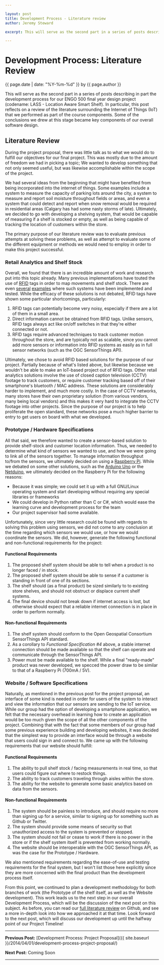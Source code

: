 ```yaml
---

layout: post
title: Development Process - Literature review
author: Jeremy Steward

excerpt: This will serve as the second part in a series of posts describing in part the development process for our ENGO 500 final year design project (codename LASS - Location Aware Smart Shelf). In particular, this post reflects on a review of the literature surrounding the Internet of Things (IoT) that we performed as part of the course components. Some of the conclusions we drew at this stage became key components of our overall software design. 

---
```

# Development Process: Literature Review
<p class='blog-post-meta'>{{ page.date | date: "%Y-%m-%d" }} by {{ page.author }}</p>

This will serve as the second part in a series of posts describing in part the development process for our ENGO 500 final year design project (codename: LASS - Location Aware Smart Shelf). In particular, this post reflects on a review of the literature surrounding the Internet of Things (IoT) that we performed as part of the course components. Some of the conclusions we drew at this stage became key components of our overall software design. 

## Literature Review

During the project proposal, there was little talk as to what we would do to fulfill our objectives for our final project. This was mostly due to the amount of freedom we had in picking a topic; We wanted to develop something that not only seemed useful, but was likewise accomplishable within the scope of the project. 

We had several ideas from the beginning that might have benefited from being incorporated into the internet of things. Some examples include a system to measure the capacity of parking lots around the city, a system to measure and report soil moisture throughout fields or areas, and even a system that could detect and report when snow removal would be required in residential areas (Calgary has had some nasty storms of late). Ultimately, we decided to go with developing a shelving system, that would be capable of measuring if a shelf is stocked or empty, as well as being capable of tracking the location of customers within the store. 

The primary purpose of our literature review was to evaluate previous attempts at solving these problems, as well as attempt to evaluate some of the different equipment or methods we would need to employ in order to make this project successful. 

### Retail Analytics and Shelf Stock

Overall, we found that there is an incredible amount of work and research put into this topic already. Many previous implementations have touted the use of [RFID](http://www.rfidjournal.com/articles/view?1339) tags in order to map movements and shelf stock. There are even [several](https://www.ncbi.nlm.nih.gov/pmc/articles/PMC3705755/) [examples](https://ieeexplore.ieee.org/xpl/articleDetails.jsp?arnumber=4663949) where such systems have been implemented and tested. While the efficacy of these solutions is not debated, RFID tags have shown some particular shortcomings, particularly: 

1. RFID tags can potentially become very noisy, especially if there are a lot of them in a small area. 
2. Direct information cannot be obtained from RFID tags. Unlike sensors, RFID tags always act like on/off switches in that they're either connected or not. 
3. RFID tags require advanced techniques to track customer motion throughout the store, and are typically not as scalable, since you cannot add more sensors or information into RFID systems as easily as in full sensor networks (such as the OGC SensorThings API). 

Ultimately, we chose to avoid RFID based solutions for the purpose of our project. Partially because of what's listed above, but likewise because we wouldn't be able to make an IoT-based project out of RFID tags. Other retail analytics solutions involve the use of closed caption television (CCTV) footage to track customers, or require customer tracking based off of their smartphone's bluetooth / MAC address. These solutions are considerably harder to implement, and much more costly. In the case of CCTV networks, many stores have their own proprietary solution (from various vendors, many being local vendors) and this makes it very hard to integrate the CCTV footage into other projects. Since the purpose of our project is to help proliferate the open standard, these networks pose a much higher barrier to entry to get users on board with what we developed. 

### Prototype / Hardware Specifications

All that said, we therefore wanted to create a sensor-based solution to provide shelf-stock and customer location information. Thus, we needed to determine what kind of sensors we wanted to use, and how we were going to link all of the sensors together. To manage information throughput to/from the sensors, we ultimately decided on using a [Raspberry Pi](http://www.raspberrypi.org/). While we debated on some other solutions, such as the [Arduino Uno](http://arduino.cc/en/Main/ArduinoBoardUno) or the [Netduino](http://www.netduino.com/), we ultimately decided on the Raspberry Pi for the following reasons:

* Because it was simple; we could set it up with a full GNU/Linux operating system and start developing without requiring any special libraries or frameworks
* We could develop in Python rather than C or C#, which would ease the learning curve and development process for the team
* Our project supervisor had some available. 

Unfortunately, since very little research could be found with regards to solving this problem using sensors, we did not come to any conclusion at the time regarding which sensors we would use, or how we would coordinate the sensors. We did, however, generate the following functional and non-functional requirements for the project: 

#### Functional Requirements 

1. The proposed shelf system should be able to tell when a product is no longer faced / in stock. 
2. The proposed shelf system should be able to sense if a customer is standing in front of one of its sections. 
3. The shelf should (as a final product) be sized similarly to to existing store shelves, and should not obstruct or displace current shelf systems. 
4. The final device should not break down if internet access is lost, but otherwise should expect that a reliable internet connection is in place in order to perform normally. 

#### Non-functional Requirements

1. The shelf system should conform to the Open Geospatial Consortium SensorThings API standard. 
2. As a corollary to *Functional Specification #4* above, a stable internet connection should be made available so that the shelf can operate and communicate through the SensorThings API. 
3. Power must be made available to the shelf. While a final "ready-made" product was never developed, we specced the power draw to be similar to that of a Raspberry Pi (700mA / 5V). 

### Website / Software Specifications 

Naturally, as mentioned in the previous post for the project proposal, an interface of some kind is needed in order for users of the system to interact and view the information that our sensors are sending to the IoT service. While our group had the option of developing a smartphone application, we felt that the necessary overhead in learning how to create an application would be too much given the scope of all the other components of the project. Combining that with the fact that some members of our group had some previous experience building and developing websites, it was decided that the simplest way to provide an interface would be through a website that users could sign in and connect to. We came up with the following requirements that our website should fulfill: 

#### Functional Requirements

1. The ability to pull shelf stock / facing measurements in real time, so that users could figure out where to restock things.
2. The ability to track customers traveling through aisles within the store. 
3. The ability for the website to generate some basic analytics based on data from the sensors. 

#### Non-functional Requirements

1. The system should be painless to introduce, and should require no more than signing up for a service, similar to signing up for something such as Github or Twitter.
2. The system should provide some means of security so that unauthorized access to the system is prevented or stopped.
3. The system should not fail or cease to work if there is no power in the store or if the shelf system itself is prevented from working normally. 
4. The website should be interoperable with the OGC SensorThings API, as was the case for the Prototype / Hardware. 

We also mentioned requirements regarding the ease-of-use and testing requirements for the final system, but I won't list those here explicitly since they are more concerned with the final product than the development process itself. 

From this point, we continued to plan a development methodology for both branches of work (the Prototype of the shelf itself, as well as the Website development). This work leads us to the next step in our overall Development Process, which will be the discussion of the next post on this subject. As before, you can read our [full literature review](https://github.com/ThatGeoGuy/ENGO500/raw/master/Reports/Lit_Review/ENGO500_GIS%26LT2_LitReview_2013-11-18.pdf) on Github, and see a more in-depth look into how we approached it at that time. Look forward to the next post, which will discuss our development up until the halfway point of our Project Timeline! 

* * *

**Previous Post:** [Development Process: Project Proposal]({{ site.baseurl }}/2014/04/01/development-process-project-proposal/)

**Next Post:** Coming Soon

* * *
